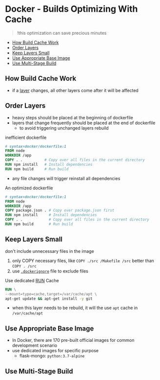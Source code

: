 # Docker - Builds Optimizing With Cache

> !this optimization can save precious minutes

* [How Build Cache Work](#how-build-cache-work)
* [Order Layers](#order-layers)
* [Keep Layers Small](#keep-layers-small)
* [Use Appropriate Base Image](#use-appropriate-base-image)
* [Use Multi-Stage Build](#use-multi-stage-build)

## How Build Cache Work

- if a [layer](docker-dockerfile.md#image-layer) changes, all other layers come after it will be affected

## Order Layers

- heavy steps should be placed at the beginning of dockerfile
- layers that change frequently should be placed at the end of dockerfile
  - to avoid triggering unchanged layers rebuild

inefficient dockerfile

```dockerfile
# syntax=docker/dockerfile:1
FROM node
WORKDIR /app
COPY . .          # Copy over all files in the current directory
RUN npm install   # Install dependencies
RUN npm build     # Run build
```

- any file changes will trigger reinstall all dependencies

An optimized dockerfile

```dockerfile
# syntax=docker/dockerfile:1
FROM node
WORKDIR /app
COPY package.json . # Copy over package.json first
RUN npm install     # Install dependencies
COPY . .            # Copy over all files in the current directory
RUN npm build       # Run build
```

## Keep Layers Small

don't include unnecessary files in the image

1. only COPY necessary files, like `COPY ./src /Makefile /src` better than `COPY . /src`
2. use [`.dockerignore`](docker-dockerignore.md) file to exclude files

Use dedicated [RUN](dockerfile-instructions-run.md) Cache

```dockerfile
RUN \
--mount=type=cache,target=/var/cache/apt \
apt-get update && apt-get install -y git
```

- when this layer needs to be rebuild, it will the use `apt` cache in `/var/cache/apt`

## Use Appropriate Base Image

- In Docker, there are 170 pre-built official images for common development scenario
- use dedicated images for specific purpose
  - flask-mongo: `python:3.7-alpine`

## Use Multi-Stage Build


